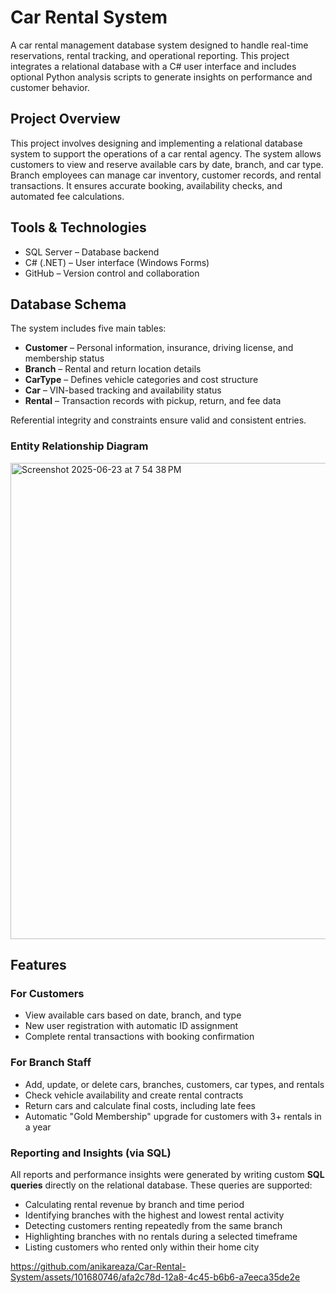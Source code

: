 # Car Rental System

A  car rental management database system designed to handle real-time reservations, rental tracking, and operational reporting. This project integrates a relational database with a C# user interface and includes optional Python analysis scripts to generate insights on performance and customer behavior.

## Project Overview

This project involves designing and implementing a relational database system to support the operations of a car rental agency. The system allows customers to view and reserve available cars by date, branch, and car type. Branch employees can manage car inventory, customer records, and rental transactions. It ensures accurate booking, availability checks, and automated fee calculations.

## Tools & Technologies

- SQL Server – Database backend
- C# (.NET) – User interface (Windows Forms)
- GitHub – Version control and collaboration

## Database Schema

The system includes five main tables:

- **Customer** – Personal information, insurance, driving license, and membership status
- **Branch** – Rental and return location details
- **CarType** – Defines vehicle categories and cost structure
- **Car** – VIN-based tracking and availability status
- **Rental** – Transaction records with pickup, return, and fee data

Referential integrity and constraints ensure valid and consistent entries.

### Entity Relationship Diagram
<img width="762" alt="Screenshot 2025-06-23 at 7 54 38 PM" src="https://github.com/user-attachments/assets/c926c4c4-fb1c-46e0-a158-929c880fbb81" />


## Features

### For Customers

- View available cars based on date, branch, and type
- New user registration with automatic ID assignment
- Complete rental transactions with booking confirmation

### For Branch Staff

- Add, update, or delete cars, branches, customers, car types, and rentals
- Check vehicle availability and create rental contracts
- Return cars and calculate final costs, including late fees
- Automatic "Gold Membership" upgrade for customers with 3+ rentals in a year

### Reporting and Insights (via SQL)

All reports and performance insights were generated by writing custom **SQL queries** directly on the relational database. These queries are supported:

- Calculating rental revenue by branch and time period
- Identifying branches with the highest and lowest rental activity
- Detecting customers renting repeatedly from the same branch
- Highlighting branches with no rentals during a selected timeframe
- Listing customers who rented only within their home city




https://github.com/anikareaza/Car-Rental-System/assets/101680746/afa2c78d-12a8-4c45-b6b6-a7eeca35de2e

